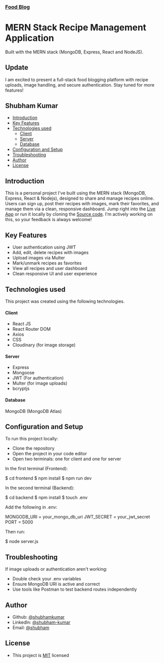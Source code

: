 ### [Food Blog](http://localhost:3000/)
# MERN Stack Recipe Management Application
Built with the MERN stack (MongoDB, Express, React and NodeJS).  

## Update
I am excited to present a full-stack food blogging platform with recipe uploads, image handling, and secure authentication. Stay tuned for more features!

Shubham Kumar  
----

  * [Introduction](#introduction)
  * [Key Features](#key-features)
  * [Technologies used](#technologies-used)
      - [Client](#client)
      - [Server](#server)
      - [Database](#database)
  * [Configuration and Setup](#configuration-and-setup)
  * [Troubleshooting](#troubleshooting)
  * [Author](#author)
  * [License](#license)

## Introduction
This is a personal project I've built using the MERN stack (MongoDB, Express, React & Nodejs), designed to share and manage recipes online. Users can sign up, post their recipes with images, mark their favorites, and manage them via a clean, responsive dashboard. Jump right into the [Live App](http://localhost:3000/) or run it locally by cloning the [Source code](https://github.com/shubhamkumar/food-blog). I'm actively working on this, so your feedback is always welcome!



## Key Features
- User authentication using JWT
- Add, edit, delete recipes with images
- Upload images via Multer
- Mark/unmark recipes as favorites
- View all recipes and user dashboard
- Clean responsive UI and user experience

## Technologies used
This project was created using the following technologies.

#### Client

- React JS
- React Router DOM
- Axios
- CSS
- Cloudinary (for image storage)

#### Server

- Express
- Mongoose
- JWT (For authentication)
- Multer (for image uploads)
- bcryptjs

#### Database
MongoDB (MongoDB Atlas)

## Configuration and Setup
To run this project locally:

- Clone the repository
- Open the project in your code editor
- Open two terminals: one for client and one for server

In the first terminal (Frontend):

$ cd frontend $ npm install $ npm run dev

In the second terminal (Backend):

$ cd backend $ npm install $ touch .env

Add the following in .env:

MONGODB_URI = your_mongo_db_uri JWT_SECRET = your_jwt_secret PORT = 5000

Then run:

$ node server.js

## Troubleshooting
If image uploads or authentication aren't working:
- Double check your .env variables
- Ensure MongoDB URI is active and correct
- Use tools like Postman to test backend routes independently

## Author


- Github: [@shubhamkumar](https://github.com/Shubham1893)
- LinkedIn: [@shubham-kumar](https://www.linkedin.com/in/shubham-kumar-a2b542254/)
- Email: [@shubham](shubhamkeshri1892@gmail.com)

## License

- This project is [MIT](https://opensource.org/licenses/MIT) licensed
